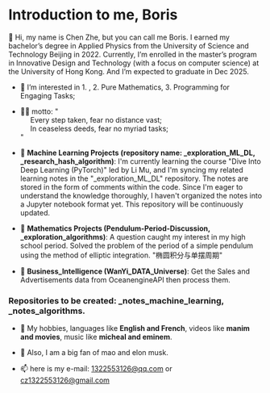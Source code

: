 # $\text{Introduction to me, Boris}$
👋 $\text{Hi, my name is Chen Zhe, but you can call me Boris.}$
   $\text{I earned my bachelor's degree in Applied Physics from the University of Science and Technology Beijing in 2022.}$
   $\text{Currently, I'm enrolled in the master's program in Innovative Design and Technology (with a focus on computer science)}$
   $\text{at the University of Hong Kong. And I'm expected to graduate in Dec 2025.}$

- 👀 I’m interested in 1. , 2. Pure Mathematics, 3. Programming for Engaging Tasks;

- 👨‍🚀 motto: "  
&nbsp;&nbsp;&nbsp;&nbsp; Every step taken, fear no distance vast;  
&nbsp;&nbsp;&nbsp;&nbsp; In ceaseless deeds, fear no myriad tasks;  
"

- 🚀 **Machine Learning Projects (repository name: _exploration_ML_DL, _research_hash_algorithm)**: I'm currently learning the course "Dive Into Deep Learning (PyTorch)" led by Li Mu, and I'm syncing my related learning notes in the "_exploration_ML_DL" repository. The notes are stored in the form of comments within the code. Since I'm eager to understand the knowledge thoroughly, I haven't organized the notes into a Jupyter notebook format yet. This repository will be continuously updated.

- 🚀 **Mathematics Projects (Pendulum-Period-Discussion, _exploration_algorithms)**: A question caught my interest in my high school period. Solved the problem of the period of a simple pendulum using the method of elliptic integration. "椭圆积分与单摆周期"

- 🚀 **Business_Intelligence (WanYi_DATA_Universe)**: Get the Sales and Advertisements data from OceanengineAPI then process them.


### Repositories to be created: **_notes_machine_learning**, **_notes_algorithms**.



- 💞️ My hobbies, languages like **English and French**, videos like **manim and movies**, music like **micheal and eminem**.

- 💞️ Also, I am a big fan of mao and elon musk.

- 📫 here is my e-mail: 1322553126@qq.com or cz1322553126@gmail.com

<!---
Boris-Jobs/Boris-Jobs is a ✨ special ✨ repository because its `README.md` (this file) appears on your GitHub profile.
You can click the Preview link to take a look at your changes.
--->




